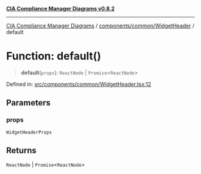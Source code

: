 [**CIA Compliance Manager Diagrams v0.8.2**](../../../../README.md)

***

[CIA Compliance Manager Diagrams](../../../../modules.md) / [components/common/WidgetHeader](../README.md) / default

# Function: default()

> **default**(`props`): `ReactNode` \| `Promise`\<`ReactNode`\>

Defined in: [src/components/common/WidgetHeader.tsx:12](https://github.com/Hack23/cia-compliance-manager/blob/423c5d261c747ade8ca2550e176aa05168b5a31e/src/components/common/WidgetHeader.tsx#L12)

## Parameters

### props

`WidgetHeaderProps`

## Returns

`ReactNode` \| `Promise`\<`ReactNode`\>
